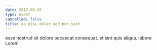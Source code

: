 ```yaml
---
date: 2017-06-26
type: event
cancelled: false
title: ea nisi dolor sed non sint
---
```

esse nostrud sit dolore occaecat consequat. et sint quis aliqua. labore Lorem